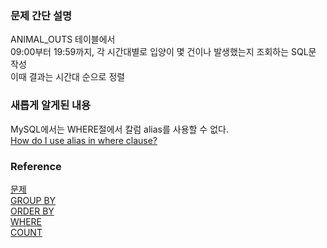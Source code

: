 ### 문제 간단 설명
ANIMAL_OUTS 테이블에서<br>
09:00부터 19:59까지, 각 시간대별로 입양이 몇 건이나 발생했는지 조회하는 SQL문 작성<br>
이때 결과는 시간대 순으로 정렬<br>

### 새롭게 알게된 내용
MySQL에서는 WHERE절에서 칼럼 alias를 사용할 수 없다.<br>
[How do I use alias in where clause?](https://stackoverflow.com/questions/13031013/how-do-i-use-alias-in-where-clause)<br>

### Reference
[문제](https://school.programmers.co.kr/learn/courses/30/lessons/59412)<br>
[GROUP BY](https://github.com/gitubanana/SQL_study/tree/main/select/재구매가_일어난_상품과_회원_리스트_구하기#group-by)<br>
[ORDER BY](https://github.com/gitubanana/SQL_study/blob/main/select/%EC%9D%B8%EA%B8%B0%EC%9E%88%EB%8A%94_%EC%95%84%EC%9D%B4%EC%8A%A4%ED%81%AC%EB%A6%BC/README.md#order-by)<br>
[WHERE](https://github.com/gitubanana/SQL_study/blob/main/select/%EA%B0%95%EC%9B%90%EB%8F%84%EC%97%90_%EC%9C%84%EC%B9%98%ED%95%9C_%EC%83%9D%EC%82%B0%EA%B3%B5%EC%9E%A5_%EB%AA%A9%EB%A1%9D_%EC%B6%9C%EB%A0%A5%ED%95%98%EA%B8%B0/README.md#where)<br>
[COUNT](https://github.com/gitubanana/SQL_study/tree/main/sum_max_min#count)<br>
